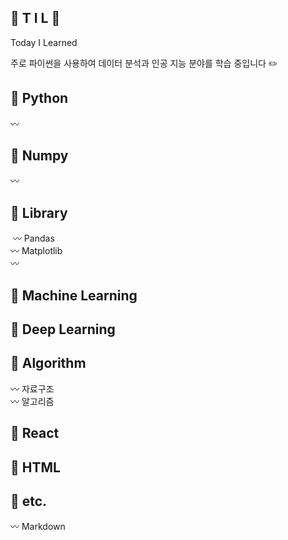 ## 🌱 T I L 🌱

Today I Learned

주로 파이썬을 사용하여 데이터 분석과 인공 지능 분야를 학습 중입니다 ✏️



##  📓 Python 
〰️ 
## 📓 Numpy
〰️ 
## 📓 Library
​	〰️ Pandas   
​	〰️ Matplotlib   
​	〰️ 

## 📓 Machine Learning	

## 📓 Deep Learning


## 📓 Algorithm
〰️ 자료구조    
〰️ 알고리즘

## 📓 React 

## 📓 HTML 
## 📓 etc.
 〰️   Markdown




 